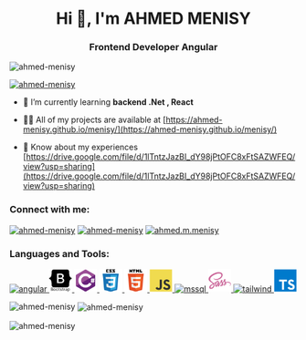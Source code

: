 <h1 align="center">Hi 👋, I'm AHMED MENISY</h1>
<h3 align="center">Frontend Developer Angular</h3>

<p align="left"> <img src="https://komarev.com/ghpvc/?username=ahmed-menisy&label=Profile%20views&color=0e75b6&style=flat" alt="ahmed-menisy" /> </p>

<p align="left"> <a href="https://github.com/ryo-ma/github-profile-trophy"><img src="https://github-profile-trophy.vercel.app/?username=ahmed-menisy" alt="ahmed-menisy" /></a> </p>

- 🌱 I’m currently learning **backend .Net , React**

- 👨‍💻 All of my projects are available at [https://ahmed-menisy.github.io/menisy/](https://ahmed-menisy.github.io/menisy/)

- 📄 Know about my experiences [https://drive.google.com/file/d/1lTntzJazBI_dY98jPtOFC8xFtSAZWFEQ/view?usp=sharing](https://drive.google.com/file/d/1lTntzJazBI_dY98jPtOFC8xFtSAZWFEQ/view?usp=sharing)

<h3 align="left">Connect with me:</h3>
<p align="left">
<a href="https://codepen.io/ahmed-menisy" target="blank"><img align="center" src="https://raw.githubusercontent.com/rahuldkjain/github-profile-readme-generator/master/src/images/icons/Social/codepen.svg" alt="ahmed-menisy" height="30" width="40" /></a>
<a href="https://linkedin.com/in/ahmed-menisy" target="blank"><img align="center" src="https://raw.githubusercontent.com/rahuldkjain/github-profile-readme-generator/master/src/images/icons/Social/linked-in-alt.svg" alt="ahmed-menisy" height="30" width="40" /></a>
<a href="https://fb.com/ahmed.m.menisy" target="blank"><img align="center" src="https://raw.githubusercontent.com/rahuldkjain/github-profile-readme-generator/master/src/images/icons/Social/facebook.svg" alt="ahmed.m.menisy" height="30" width="40" /></a>
</p>

<h3 align="left">Languages and Tools:</h3>
<p align="left"> <a href="https://angular.io" target="_blank" rel="noreferrer"> <img src="https://angular.io/assets/images/logos/angular/angular.svg" alt="angular" width="40" height="40"/> </a> <a href="https://getbootstrap.com" target="_blank" rel="noreferrer"> <img src="https://raw.githubusercontent.com/devicons/devicon/master/icons/bootstrap/bootstrap-plain-wordmark.svg" alt="bootstrap" width="40" height="40"/> </a> <a href="https://www.w3schools.com/cs/" target="_blank" rel="noreferrer"> <img src="https://raw.githubusercontent.com/devicons/devicon/master/icons/csharp/csharp-original.svg" alt="csharp" width="40" height="40"/> </a> <a href="https://www.w3schools.com/css/" target="_blank" rel="noreferrer"> <img src="https://raw.githubusercontent.com/devicons/devicon/master/icons/css3/css3-original-wordmark.svg" alt="css3" width="40" height="40"/> </a> <a href="https://www.w3.org/html/" target="_blank" rel="noreferrer"> <img src="https://raw.githubusercontent.com/devicons/devicon/master/icons/html5/html5-original-wordmark.svg" alt="html5" width="40" height="40"/> </a> <a href="https://developer.mozilla.org/en-US/docs/Web/JavaScript" target="_blank" rel="noreferrer"> <img src="https://raw.githubusercontent.com/devicons/devicon/master/icons/javascript/javascript-original.svg" alt="javascript" width="40" height="40"/> </a> <a href="https://www.microsoft.com/en-us/sql-server" target="_blank" rel="noreferrer"> <img src="https://www.svgrepo.com/show/303229/microsoft-sql-server-logo.svg" alt="mssql" width="40" height="40"/> </a> <a href="https://sass-lang.com" target="_blank" rel="noreferrer"> <img src="https://raw.githubusercontent.com/devicons/devicon/master/icons/sass/sass-original.svg" alt="sass" width="40" height="40"/> </a> <a href="https://tailwindcss.com/" target="_blank" rel="noreferrer"> <img src="https://www.vectorlogo.zone/logos/tailwindcss/tailwindcss-icon.svg" alt="tailwind" width="40" height="40"/> </a> <a href="https://www.typescriptlang.org/" target="_blank" rel="noreferrer"> <img src="https://raw.githubusercontent.com/devicons/devicon/master/icons/typescript/typescript-original.svg" alt="typescript" width="40" height="40"/> </a> </p>

<p><img align="left" src="https://github-readme-stats.vercel.app/api/top-langs?username=ahmed-menisy&show_icons=true&locale=en&layout=compact" alt="ahmed-menisy" /></p>

<p>&nbsp;<img align="center" src="https://github-readme-stats.vercel.app/api?username=ahmed-menisy&show_icons=true&locale=en" alt="ahmed-menisy" /></p>

<p><img align="center" src="https://github-readme-streak-stats.herokuapp.com/?user=ahmed-menisy&" alt="ahmed-menisy" /></p>

